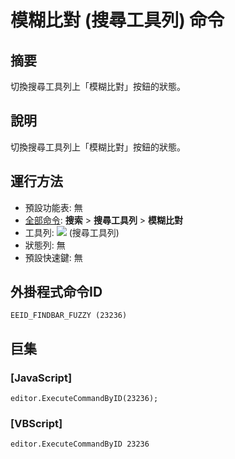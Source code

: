 # 模糊比對 (搜尋工具列) 命令

## 摘要

切換搜尋工具列上「模糊比對」按鈕的狀態。

## 說明

切換搜尋工具列上「模糊比對」按鈕的狀態。

## 運行方法

- 預設功能表: 無
- [全部命令](../tools/all_commands): **搜索**
\> **搜尋工具列** \> **模糊比對**
- 工具列: ![](../../images/fuzzy..png) (搜尋工具列)
- 狀態列: 無
- 預設快速鍵: 無

## 外掛程式命令ID

```
EEID_FINDBAR_FUZZY (23236)
```

## 巨集

### \[JavaScript\]

```
editor.ExecuteCommandByID(23236);
```

### \[VBScript\]

```
editor.ExecuteCommandByID 23236
```
